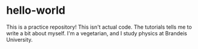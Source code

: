 # hello-world
This is a practice repository!
This isn't actual code. The tutorials tells me to write a bit about myself. I'm a vegetarian, and I study physics at Brandeis University. 
